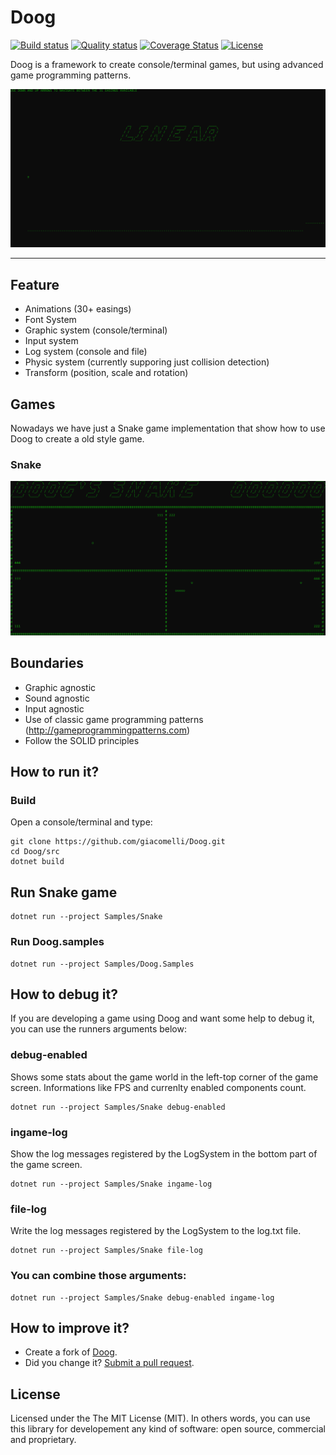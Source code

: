 Doog
===========

[![Build status](https://ci.appveyor.com/api/projects/status/57spmopic2m8kau5/branch/master?svg=true)](https://ci.appveyor.com/project/giacomelli/doog)
[![Quality status](https://sonarcloud.io/api/project_badges/measure?project=Doog&metric=alert_status)](https://sonarcloud.io/dashboard?id=Doog)
[![Coverage Status](https://sonarcloud.io/api/project_badges/measure?project=Doog&metric=coverage)](https://sonarcloud.io/dashboard?id=Doog)
[![License](http://img.shields.io/:license-MIT-blue.svg)](https://raw.githubusercontent.com/giacomelli/Doog/master/LICENSE)

Doog is a framework to create console/terminal games, but using advanced game programming patterns.

![](docs/gifs/Easings.gif)

--------

## Feature
* Animations (30+ easings)
* Font System
* Graphic system (console/terminal)
* Input system
* Log system (console and file)
* Physic system (currently supporing just collision detection)
* Transform (position, scale and rotation)

## Games
Nowadays we have just a Snake game implementation that show how to use Doog to create a old style game. 

### Snake
![](docs/gifs/Snake.gif)

## Boundaries
* Graphic agnostic
* Sound agnostic
* Input agnostic
* Use of classic game programming patterns (http://gameprogrammingpatterns.com)
* Follow the SOLID principles

## How to run it?

### Build
Open a console/terminal and type:
```shell
git clone https://github.com/giacomelli/Doog.git
cd Doog/src
dotnet build
```
## Run Snake game

```shell
dotnet run --project Samples/Snake
```

### Run Doog.samples

```shell
dotnet run --project Samples/Doog.Samples
```

## How to debug it?
If you are developing a game using Doog and want some help to debug it, you can use the runners arguments below:

### debug-enabled
Shows some stats about the game world in the left-top corner of the game screen. Informations like FPS and currenlty enabled components count.

```shell
dotnet run --project Samples/Snake debug-enabled
```

### ingame-log
Show the log messages registered by the LogSystem in the bottom part of the game screen.

```shell
dotnet run --project Samples/Snake ingame-log
```

### file-log
Write the log messages registered by the LogSystem to the log.txt file.

```shell
dotnet run --project Samples/Snake file-log
```

### You can combine those arguments:

```shell
dotnet run --project Samples/Snake debug-enabled ingame-log
```

## How to improve it?

* Create a fork of [Doog](https://github.com/giacomelli/Doog/fork). 
* Did you change it? [Submit a pull request](https://github.com/giacomelli/Doog/pull/new/master).

## License
Licensed under the The MIT License (MIT).
In others words, you can use this library for developement any kind of software: open source, commercial and proprietary.
